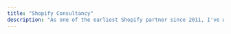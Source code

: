 ```yaml
---
title: "Shopify Consultancy"
description: "As one of the earliest Shopify partner since 2011, I've witnessed the platform's tremendous growth. Well-versed in its nuances, I offer comprehensive support across various domains, including payments, custom apps, fulfillment, and internationalization. My expertise ensures a holistic approach to optimize your Shopify experience."
---
```

